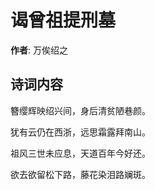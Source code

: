 # 谒曾祖提刑墓

**作者**: 万俟绍之

## 诗词内容

簪缨辉映绍兴间，身后清贫陋巷颜。

犹有云仍在西浙，远思霜露拜南山。

祖风三世未应息，天道百年今好还。

欲去欲留松下路，藤花染泪路斓斑。

